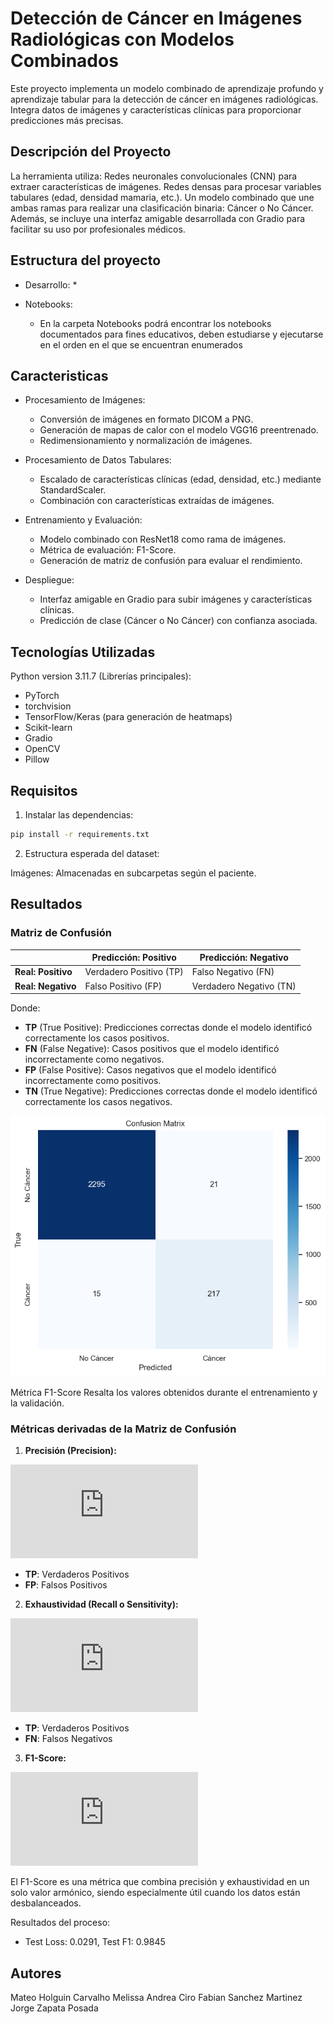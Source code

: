 # Detección de Cáncer en Imágenes Radiológicas con Modelos Combinados
Este proyecto implementa un modelo combinado de aprendizaje profundo y aprendizaje tabular para la detección de cáncer en imágenes radiológicas. Integra datos de imágenes y características clínicas para proporcionar predicciones más precisas.

## Descripción del Proyecto

La herramienta utiliza:
Redes neuronales convolucionales (CNN) para extraer características de imágenes.
Redes densas para procesar variables tabulares (edad, densidad mamaria, etc.).
Un modelo combinado que une ambas ramas para realizar una clasificación binaria: Cáncer o No Cáncer.
Además, se incluye una interfaz amigable desarrollada con Gradio para facilitar su uso por profesionales médicos.

## Estructura del proyecto

* Desarrollo:
    * 

* Notebooks:
    * En la carpeta Notebooks podrá encontrar los notebooks documentados para fines educativos, deben estudiarse y ejecutarse en el orden en el que se encuentran enumerados

## Caracteristicas

* Procesamiento de Imágenes:

    * Conversión de imágenes en formato DICOM a PNG.
    * Generación de mapas de calor con el modelo VGG16 preentrenado.
    * Redimensionamiento y normalización de imágenes.

* Procesamiento de Datos Tabulares:

    * Escalado de características clínicas (edad, densidad, etc.) mediante StandardScaler.
    * Combinación con características extraídas de imágenes.

* Entrenamiento y Evaluación:

    * Modelo combinado con ResNet18 como rama de imágenes.
    * Métrica de evaluación: F1-Score.
    * Generación de matriz de confusión para evaluar el rendimiento.

* Despliegue:

    * Interfaz amigable en Gradio para subir imágenes y características clínicas.
    * Predicción de clase (Cáncer o No Cáncer) con confianza asociada.

## Tecnologías Utilizadas

Python version 3.11.7 (Librerías principales):
* PyTorch
* torchvision
* TensorFlow/Keras (para generación de heatmaps)
* Scikit-learn
* Gradio
* OpenCV
* Pillow

## Requisitos

1. Instalar las dependencias:

```bash
pip install -r requirements.txt
```

2. Estructura esperada del dataset:

Imágenes: Almacenadas en subcarpetas según el paciente.

## Resultados
### Matriz de Confusión


|                  | Predicción: Positivo | Predicción: Negativo |
|------------------|-----------------------|-----------------------|
| **Real: Positivo** | Verdadero Positivo (TP) | Falso Negativo (FN)   |
| **Real: Negativo** | Falso Positivo (FP)     | Verdadero Negativo (TN) |

Donde:
- **TP** (True Positive): Predicciones correctas donde el modelo identificó correctamente los casos positivos.
- **FN** (False Negative): Casos positivos que el modelo identificó incorrectamente como negativos.
- **FP** (False Positive): Casos negativos que el modelo identificó incorrectamente como positivos.
- **TN** (True Negative): Predicciones correctas donde el modelo identificó correctamente los casos negativos.


![Matriz de confusion](https://github.com/melicirop/MCDA-Proyecto-20242-Deteccion_Cancer_Seno/blob/main/matriz_confusion.png)

Métrica F1-Score
Resalta los valores obtenidos durante el entrenamiento y la validación.

### Métricas derivadas de la Matriz de Confusión

1. **Precisión (Precision):**

![Precisión](https://latex.codecogs.com/png.latex?%5Ctext%7BPrecision%7D%20%3D%20%5Cfrac%7BTP%7D%7BTP%20&plus;%20FP%7D)

   - **TP**: Verdaderos Positivos
   - **FP**: Falsos Positivos


2. **Exhaustividad (Recall o Sensitivity):**

![Recall](https://latex.codecogs.com/png.latex?%5Ctext%7BRecall%7D%20%3D%20%5Cfrac%7BTP%7D%7BTP%20&plus;%20FN%7D)

   - **TP**: Verdaderos Positivos
   - **FN**: Falsos Negativos


3. **F1-Score:**

![F1-Score](https://latex.codecogs.com/png.latex?F1%20%3D%202%20%5Ctimes%20%5Cfrac%7B%5Ctext%7BPrecision%7D%20%5Ctimes%20%5Ctext%7BRecall%7D%7D%7B%5Ctext%7BPrecision%7D%20&plus;%20%5Ctext%7BRecall%7D%7D)

   El F1-Score es una métrica que combina precisión y exhaustividad en un solo valor armónico, siendo especialmente útil cuando los datos están desbalanceados.

Resultados del proceso:

* Test Loss: 0.0291, Test F1: 0.9845

## Autores
Mateo Holguin Carvalho
Melissa Andrea Ciro
Fabian Sanchez Martinez
Jorge Zapata Posada